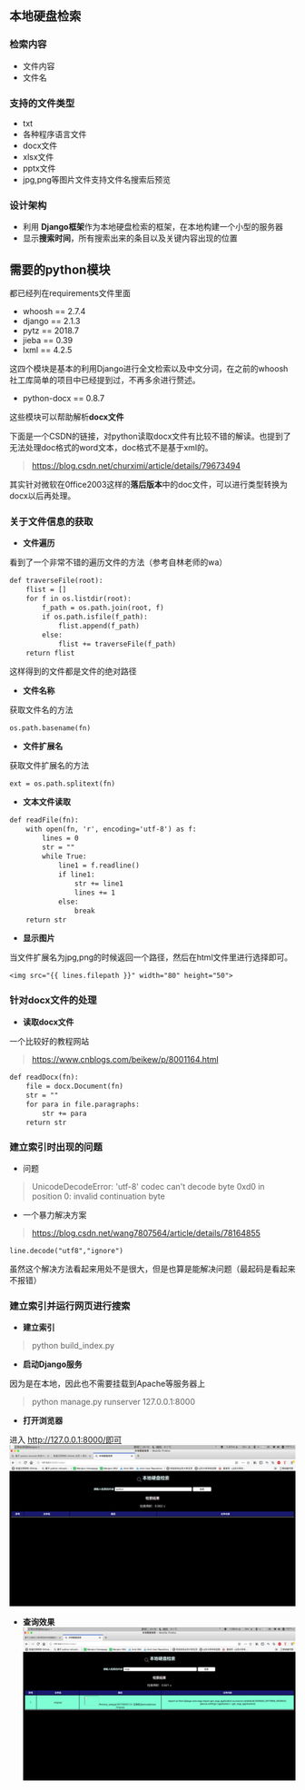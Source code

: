 ## 本地硬盘检索

### 检索内容
* 文件内容
* 文件名

### 支持的文件类型
* txt
* 各种程序语言文件
* docx文件
* xlsx文件
* pptx文件
* jpg,png等图片文件支持文件名搜索后预览

### 设计架构
* 利用 **Django框架**作为本地硬盘检索的框架，在本地构建一个小型的服务器
* 显示**搜索时间**，所有搜索出来的条目以及关键内容出现的位置

## 需要的python模块

都已经列在requirements文件里面
* whoosh == 2.7.4
* django == 2.1.3
* pytz == 2018.7
* jieba == 0.39
* lxml == 4.2.5

这四个模块是基本的利用Django进行全文检索以及中文分词，在之前的whoosh社工库简单的项目中已经提到过，不再多余进行赘述。

* python-docx == 0.8.7

这些模块可以帮助解析**docx文件**

下面是一个CSDN的链接，对python读取docx文件有比较不错的解读。也提到了无法处理doc格式的word文本，doc格式不是基于xml的。
> https://blog.csdn.net/churximi/article/details/79673494

其实针对微软在0ffice2003这样的**落后版本**中的doc文件，可以进行类型转换为docx以后再处理。

### 关于文件信息的获取
* **文件遍历**

看到了一个非常不错的遍历文件的方法（参考自林老师的wa）
```
def traverseFile(root):
    flist = []
    for f in os.listdir(root):
        f_path = os.path.join(root, f)
        if os.path.isfile(f_path):
            flist.append(f_path)
        else:
            flist += traverseFile(f_path)
    return flist
```
这样得到的文件都是文件的绝对路径
* **文件名称**

获取文件名的方法
```
os.path.basename(fn)
```
* **文件扩展名**

获取文件扩展名的方法
``` 
ext = os.path.splitext(fn)
```
* **文本文件读取**
``` 
def readFile(fn):
    with open(fn, 'r', encoding='utf-8') as f:
        lines = 0
        str = ""
        while True:
            line1 = f.readline()
            if line1:
                str += line1
                lines += 1
            else:
                break
    return str
```
* **显示图片**

当文件扩展名为jpg,png的时候返回一个路径，然后在html文件里进行选择即可。
``` 
<img src="{{ lines.filepath }}" width="80" height="50">
```

### 针对docx文件的处理
* **读取docx文件**

一个比较好的教程网站
> https://www.cnblogs.com/beikew/p/8001164.html

```
def readDocx(fn):
    file = docx.Document(fn)
    str = ""
    for para in file.paragraphs:
        str += para
    return str
```
### 建立索引时出现的问题
* 问题
> UnicodeDecodeError: 'utf-8' codec can't decode byte 0xd0 in position 0: invalid continuation byte
* 一个暴力解决方案
> https://blog.csdn.net/wang7807564/article/details/78164855

```
line.decode("utf8","ignore")
```

虽然这个解决方法看起来用处不是很大，但是也算是能解决问题（最起码是看起来不报错）

### 建立索引并运行网页进行搜索
* **建立索引**

> python build_index.py
* **启动Django服务**

因为是在本地，因此也不需要挂载到Apache等服务器上

> python manage.py runserver 127.0.0.1:8000

* **打开浏览器**

进入 http://127.0.0.1:8000/即可
![](1113_01.png)
* **查询效果**
![](1113_02.png)
